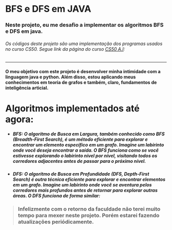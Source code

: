 # BFS e DFS em JAVA
### Neste projeto, eu me desafio a implementar os algoritmos BFS e DFS em java.
###### Os códigos deste projeto são uma implementação dos programas usados no curso CS50. Segue link da página do curso [CS50 A.I](https://cs50.harvard.edu/ai/2024/):
___

#### O meu objetivo com este projeto é desenvolver minha intimidade com a linguagem java e python. Além disso, estou  aplicando meus conhecimentos em teoria de grafos e também, claro, fundamentos de inteligência articial.

# Algoritmos implementados até agora:
* ##### **BFS:** O algoritmo de Busca em Largura, também conhecido como BFS (Breadth-First Search), é um método eficiente para explorar e encontrar um elemento específico em um grafo. Imagine um labirinto onde você deseja encontrar a saída. O BFS funciona como se você estivesse explorando o labirinto nível por nível, visitando todos os corredores adjacentes antes de passar para o próximo nível.

* ##### **DFS:** O algoritmo de Busca em Profundidade (DFS, Depth-First Search) é outra técnica eficiente para explorar e encontrar elementos em um grafo. Imagine um labirinto onde você se aventura pelos corredores mais profundos antes de retornar para explorar outras áreas. O DFS funciona de forma similar:

> ### Infelizmente com o retorno da faculdade não terei muito tempo para mexer neste projeto. Porém estarei fazendo atualizações periódicamente.

